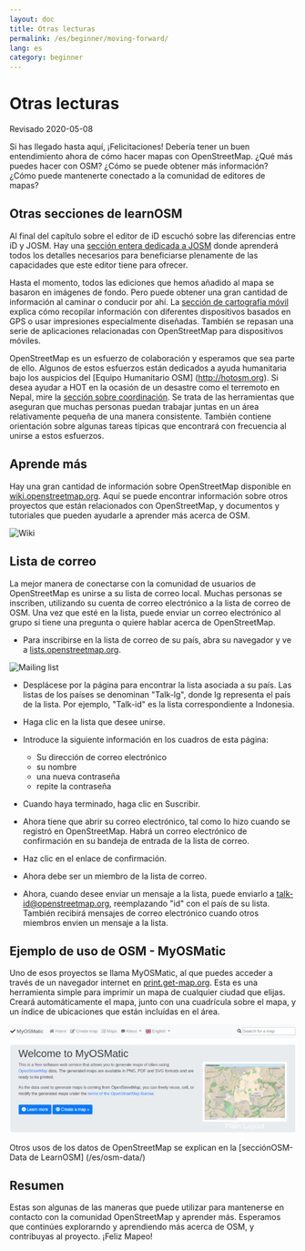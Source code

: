 ```yaml
---
layout: doc
title: Otras lecturas
permalink: /es/beginner/moving-forward/
lang: es
category: beginner
---
```


Otras lecturas
===============

Revisado 2020-05-08  

Si has llegado hasta aquí, ¡Felicitaciones! Debería tener un buen entendimiento ahora de cómo hacer mapas con OpenStreetMap. ¿Qué más puedes hacer con OSM? ¿Cómo se puede obtener más información? ¿Cómo puede mantenerte conectado a la comunidad de editores de mapas?  

Otras secciones de learnOSM
---------------------------

Al final del capítulo sobre el editor de iD escuchó sobre las diferencias entre iD y JOSM. Hay una [sección entera dedicada a JOSM](/es/josm/) donde aprenderá todos los detalles necesarios para beneficiarse plenamente de las capacidades que este editor tiene para ofrecer.  

Hasta el momento, todos las ediciones que hemos añadido al mapa se basaron en imágenes de fondo. Pero puede obtener una gran cantidad de información al caminar o conducir por ahí. La [sección de cartografía móvil](/es/mobile-mapping/) explica cómo recopilar información con diferentes dispositivos basados ​​en GPS o usar impresiones especialmente diseñadas. También se repasan una serie de aplicaciones relacionadas con OpenStreetMap para dispositivos móviles.  

OpenStreetMap es un esfuerzo de colaboración y esperamos que sea parte de ello. Algunos de estos esfuerzos están dedicados a ayuda humanitaria bajo los auspicios del [Equipo Humanitario OSM] (http://hotosm.org). Si desea ayudar a HOT en la ocasión de un desastre como el terremoto en Nepal, mire la [sección sobre coordinación](/es/coordination/). Se trata de las herramientas que aseguran que muchas personas puedan trabajar juntas en un área relativamente pequeña de una manera consistente. También contiene orientación sobre algunas tareas típicas que encontrará con frecuencia al unirse a estos esfuerzos.  


Aprende más
----------

Hay una gran cantidad de información sobre OpenStreetMap disponible en [wiki.openstreetmap.org](http://wiki.openstreetmap.org/). Aquí se puede encontrar información sobre otros proyectos que están relacionados con OpenStreetMap, y documentos y tutoriales que pueden ayudarle a aprender más acerca de OSM.  

![Wiki][]

<!-- also more info on this site once it is prepared -->

Lista de correo
------------

La mejor manera de conectarse con la comunidad de usuarios de OpenStreetMap es unirse a su lista de correo local. Muchas personas se inscriben, utilizando su cuenta de correo electrónico a la lista de correo de OSM. Una vez que esté en la lista, puede enviar un correo electrónico al grupo si tiene una pregunta o quiere hablar acerca de OpenStreetMap.  

- Para inscribirse en la lista de correo de su país, abra su navegador y ve a [lists.openstreetmap.org](http://lists.openstreetmap.org/).  

![Mailing list][]

- Desplácese por la página para encontrar la lista asociada a su país. Las listas de los países se denominan "Talk-lg", donde lg representa el país de la lista. Por ejemplo, "Talk-id" es la lista correspondiente a Indonesia.  

- Haga clic en la lista que desee unirse.  
 - Introduce la siguiente información en los cuadros de esta página:  
    + Su dirección de correo electrónico  
    + su nombre  
    + una nueva contraseña  
    + repite la contraseña  
- Cuando haya terminado, haga clic en Suscribir.
- Ahora tiene que abrir su correo electrónico, tal como lo hizo cuando se registró en OpenStreetMap. Habrá un correo electrónico de confirmación en su bandeja de entrada de la lista de correo.  
- Haz clic en el enlace de confirmación.  
- Ahora debe ser un miembro de la lista de correo.  
- Ahora, cuando desee enviar un mensaje a la lista, puede enviarlo a [talk-id@openstreetmap.org](mailto:talk-id@openstreetmap.org), reemplazando "id" con el país de su lista. También recibirá mensajes de correo electrónico cuando otros miembros envien un mensaje a la lista.  


Ejemplo de uso de OSM - MyOSMatic
----------

Uno de esos proyectos se llama MyOSMatic, al que puedes acceder a través de un navegador internet en [print.get-map.org](https://print.get-map.org/). Esta es una herramienta simple para imprimir un mapa de cualquier ciudad que elijas. Creará automáticamente el mapa, junto con una cuadrícula sobre el mapa, y un índice de ubicaciones que están incluídas en el área.

![MyOSMatic][]


Otros usos de los datos de OpenStreetMap se explican en la [secciónOSM-Data de LearnOSM] (/es/osm-data/)


Resumen
-------

Estas son algunas de las maneras que puede utilizar para mantenerse en contacto con la comunidad OpenStreetMap y aprender más. Esperamos que continúes explorarndo y aprendiendo más acerca de OSM, y contribuyas al proyecto. ¡Feliz Mapeo!


[MyOSMatic]: /images/beginner/myosmatic-homepage.png
[Wiki]: /images/beginner/osm-wiki.png
[Mailing list]: /images/beginner/osm-mailing-lists.png